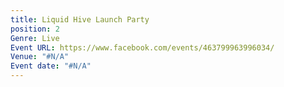 ```yaml
---
title: Liquid Hive Launch Party
position: 2
Genre: Live
Event URL: https://www.facebook.com/events/463799963996034/
Venue: "#N/A"
Event date: "#N/A"
---
```


